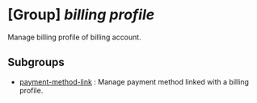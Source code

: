 # [Group] _billing profile_

Manage billing profile of billing account.

## Subgroups

- [payment-method-link](/Commands/billing/profile/payment-method-link/readme.md)
: Manage payment method linked with a billing profile.

